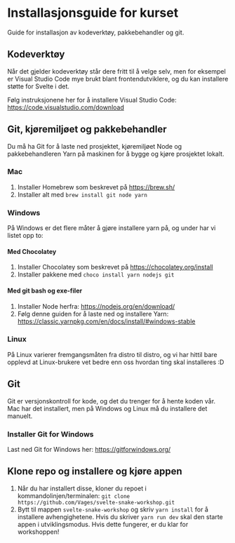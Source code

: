 # Installasjonsguide for kurset
Guide for installasjon av kodeverktøy, pakkebehandler og git.

## Kodeverktøy
Når det gjelder kodeverktøy står dere fritt til å velge selv, men for eksempel er Visual Studio Code mye brukt blant frontendutviklere, og du kan installere støtte for Svelte i det.

Følg instruksjonene her for å installere Visual Studio Code: <https://code.visualstudio.com/download>

## Git, kjøremiljøet og pakkebehandler
Du må ha Git for å laste ned prosjektet, kjøremiljøet Node og pakkebehandleren Yarn på maskinen for å bygge og kjøre prosjektet lokalt. 

### Mac
1. Installer Homebrew som beskrevet på https://brew.sh/
2. Installer alt med `brew install git node yarn`

### Windows
På Windows er det flere måter å gjøre installere yarn på, og under har vi listet opp to:

#### Med Chocolatey
1. Installer Chocolatey som beskrevet på <https://chocolatey.org/install>
2. Installer pakkene med `choco install yarn nodejs git`

#### Med git bash og exe-filer
1. Installer Node herfra: <https://nodejs.org/en/download/>
2. Følg denne guiden for å laste ned og installere Yarn: <https://classic.yarnpkg.com/en/docs/install/#windows-stable>

### Linux
På Linux varierer fremgangsmåten fra distro til distro, og vi har hittil bare opplevd at Linux-brukere vet bedre enn oss hvordan ting skal installeres :D

## Git
Git er versjonskontroll for kode, og det du trenger for å hente koden vår. Mac har det installert, men på Windows og Linux må du installere det manuelt.

### Installer Git for Windows
Last ned Git for Windows her: https://gitforwindows.org/

## Klone repo og installere og kjøre appen
1. Når du har installert disse, kloner du repoet i kommandolinjen/terminalen:
`git clone https://github.com/Vages/svelte-snake-workshop.git`
2. Bytt til mappen `svelte-snake-workshop` og skriv `yarn install` for å installere avhengighetene. Hvis du skriver `yarn run dev` skal den starte appen i utviklingsmodus. Hvis dette fungerer, er du klar for workshoppen!
